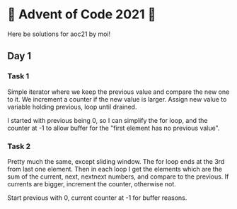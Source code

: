 # 🎄 Advent of Code 2021 🎄

Here be solutions for aoc21 by moi!

## Day 1

### Task 1

Simple iterator where we keep the previous value and compare the new one to it. We increment a counter if the new value
is larger. Assign new value to variable holding previous, loop until drained.

I started with previous being 0, so I can simplify the for loop, and the counter at -1 to allow buffer for the "first
element has no previous value".

### Task 2

Pretty much the same, except sliding window. The for loop ends at the 3rd from last one element. Then in each loop I get
the elements which are the sum of the current, next, nextnext numbers, and compare to the previous. If currents are
bigger, increment the counter, otherwise not.

Start previous with 0, current counter at -1 for buffer reasons.
